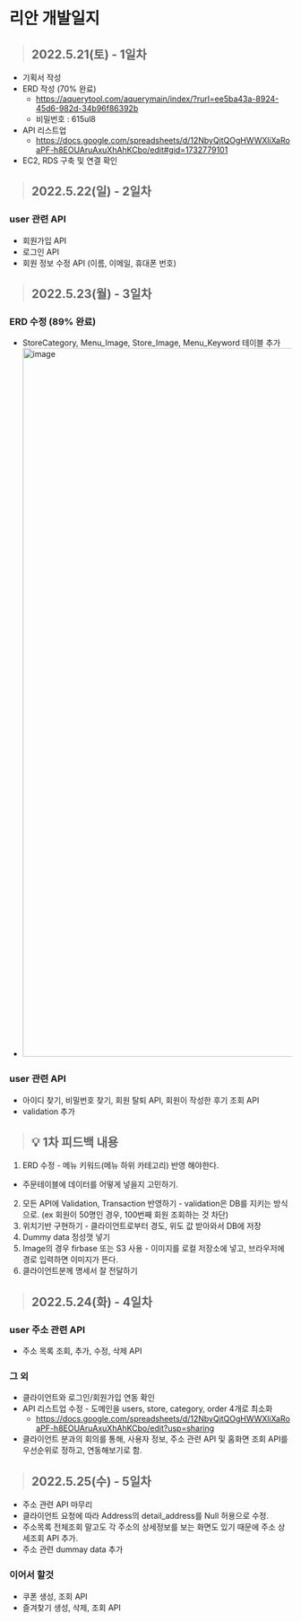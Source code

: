 # 리안 개발일지

> ## 2022.5.21(토) - 1일차
- 기획서 작성
- ERD 작성 (70% 완료)
  - https://aquerytool.com/aquerymain/index/?rurl=ee5ba43a-8924-45d6-982d-34b96f86392b
  - 비밀번호 : 615ul8
- API 리스트업
  - https://docs.google.com/spreadsheets/d/12NbyQjtQOgHWWXliXaRoaPF-h8EOUAruAxuXhAhKCbo/edit#gid=1732779101
- EC2, RDS 구축 및 연결 확인

> ## 2022.5.22(일) - 2일차
### user 관련 API 
  - 회원가입 API 
  - 로그인 API
  - 회원 정보 수정 API (이름, 이메일, 휴대폰 번호)

> ## 2022.5.23(월) - 3일차
  ### ERD 수정 (89% 완료)
  - StoreCategory, Menu_Image, Store_Image, Menu_Keyword 테이블 추가
  - <img width="1264" alt="image" src="https://user-images.githubusercontent.com/69009355/170168831-f79bb6df-0a67-4d53-8ca9-63331eca7a6c.png">

  ### user 관련 API
  - 아이디 찾기, 비밀번호 찾기, 회원 탈퇴 API, 회원이 작성한 후기 조회 API
  - validation 추가
  
> ## 💡 1차 피드백 내용
  1. ERD 수정  - 메뉴 키워드(메뉴 하위 카테고리) 반영 해야한다.
  - 주문테이블에 데이터를 어떻게 넣을지 고민하기.
  2. 모든 API에 Validation, Transaction 반영하기
    - validation은 DB를 지키는 방식으로. (ex 회원이 50명인 경우, 100번째 회원 조회하는 것 차단)
  3. 위치기반 구현하기
    - 클라이언트로부터 경도, 위도 값 받아와서 DB에 저장
  4. Dummy data 정성껏 넣기
  5. Image의 경우 firbase 또는 S3 사용
    - 이미지를 로컬 저장소에 넣고, 브라우저에 경로 입력하면 이미지가 뜬다.
  6. 클라이언트분께 명세서 잘 전달하기


> ## 2022.5.24(화) - 4일차
### user 주소 관련 API
- 주소 목록 조회, 추가, 수정, 삭제 API
### 그 외
- 클라이언트와 로그인/회원가입 연동 확인
- API 리스트업 수정 - 도메인을 users, store, category, order 4개로 최소화 
  - https://docs.google.com/spreadsheets/d/12NbyQjtQOgHWWXliXaRoaPF-h8EOUAruAxuXhAhKCbo/edit?usp=sharing
- 클라이언트 분과의 회의를 통해, 사용자 정보, 주소 관련 API 및 홈화면 조회 API를 우선순위로 정하고, 연동해보기로 함.

> ## 2022.5.25(수) - 5일차
- 주소 관련 API 마무리
- 클라이언트 요청에 따라 Address의 detail_address를 Null 허용으로 수정.
- 주소목록 전체조회 말고도 각 주소의 상세정보를 보는 화면도 있기 때문에 주소 상세조회 API 추가.
- 주소 관련 dummay data 추가

### 이어서 할것
- 쿠폰 생성, 조회 API
- 즐겨찾기 생성, 삭제, 조회 API
